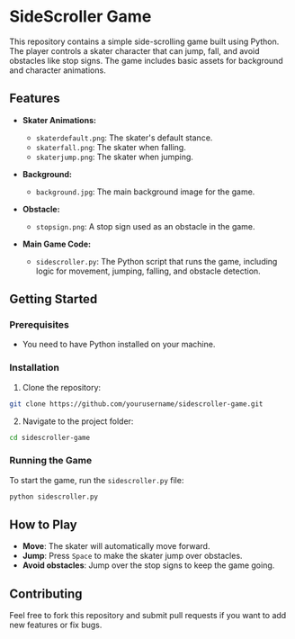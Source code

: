 # SideScroller Game

This repository contains a simple side-scrolling game built using Python. The player controls a skater character that can jump, fall, and avoid obstacles like stop signs. The game includes basic assets for background and character animations.

## Features

- **Skater Animations:**
  - `skaterdefault.png`: The skater's default stance.
  - `skaterfall.png`: The skater when falling.
  - `skaterjump.png`: The skater when jumping.

- **Background:**
  - `background.jpg`: The main background image for the game.

- **Obstacle:**
  - `stopsign.png`: A stop sign used as an obstacle in the game.

- **Main Game Code:**
  - `sidescroller.py`: The Python script that runs the game, including logic for movement, jumping, falling, and obstacle detection.

## Getting Started

### Prerequisites

- You need to have Python installed on your machine.

### Installation

1. Clone the repository:

```bash
git clone https://github.com/yourusername/sidescroller-game.git
```

2. Navigate to the project folder:

```bash
cd sidescroller-game
```

### Running the Game

To start the game, run the `sidescroller.py` file:

```bash
python sidescroller.py
```

## How to Play

- **Move**: The skater will automatically move forward.
- **Jump**: Press `Space` to make the skater jump over obstacles.
- **Avoid obstacles**: Jump over the stop signs to keep the game going.


## Contributing

Feel free to fork this repository and submit pull requests if you want to add new features or fix bugs.

